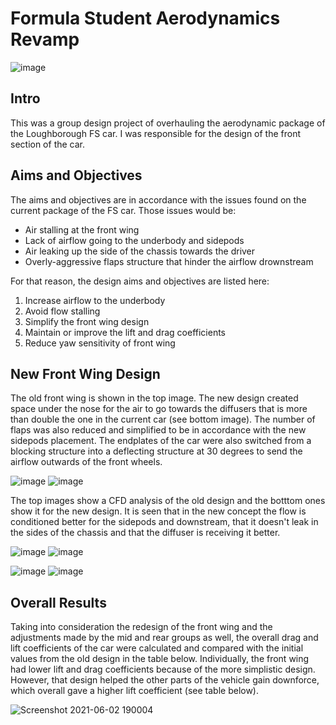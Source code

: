 # Formula Student Aerodynamics Revamp
![image](https://user-images.githubusercontent.com/85165363/120513374-e35df200-c3d4-11eb-86b5-8969e5d5e12e.png)

## Intro
This was a group design project of overhauling the aerodynamic package of the Loughborough FS car. I was responsible for the design of the front section of the car.

## Aims and Objectives
The aims and objectives are in accordance with the issues found on the current package of the FS car. Those issues would be:
* Air stalling at the front wing
* Lack of airflow going to the underbody and sidepods
* Air leaking up the side of the chassis towards the driver
* Overly-aggressive flaps structure that hinder the airflow drownstream

For that reason, the design aims and objectives are listed here:
1. Increase airflow to the underbody
1. Avoid flow stalling
1. Simplify the front wing design
1. Maintain or improve the lift and drag coefficients
1. Reduce yaw sensitivity of front wing

## New Front Wing Design
The old front wing is shown in the top image. The new design created space under the nose for the air to go towards the diffusers that is more than double the one in the current car (see bottom image). The number of flaps was also reduced and simplified to be in accordance with the new sidepods placement. The endplates of the car were also switched from a blocking structure into a deflecting structure at 30 degrees to send the airflow outwards of the front wheels.

![image](https://user-images.githubusercontent.com/85165363/120514868-67fd4000-c3d6-11eb-92a9-1d1ffbbf7c2c.png)
![image](https://user-images.githubusercontent.com/85165363/120514886-6b90c700-c3d6-11eb-85c5-052e201593d9.png)


The top images show a CFD analysis of the old design and the botttom ones show it for the new design. It is seen that in the new concept the flow is conditioned better for the sidepods and downstream, that it doesn't leak in the sides of the chassis and that the diffuser is receiving it better.

![image](https://user-images.githubusercontent.com/85165363/120514749-4b610800-c3d6-11eb-8bf3-c618d3c0e7bd.png)
![image](https://user-images.githubusercontent.com/85165363/120514767-50be5280-c3d6-11eb-8d0c-11b3d48afb58.png)

![image](https://user-images.githubusercontent.com/85165363/120498884-4301d080-c3c8-11eb-9a61-03b44a1b4378.png) 
![image](https://user-images.githubusercontent.com/85165363/120498905-472dee00-c3c8-11eb-8bc5-15a9787a7fae.png)

## Overall Results
Taking into consideration the redesign of the front wing and the adjustments made by the mid and rear groups as well, the overall drag and lift coefficients of the car were calculated and compared with the initial values from the old design in the table below. Individually, the front wing had lower lift and drag coefficients because of the more simplistic design. However, that design helped the other parts of the vehicle gain downforce, which overall gave a higher lift coefficient (see table below).

![Screenshot 2021-06-02 190004](https://user-images.githubusercontent.com/85165363/120513287-c9241400-c3d4-11eb-81f5-f5f9200d382f.jpg)

